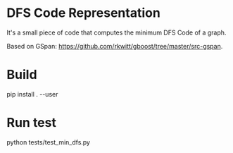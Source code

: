 # DFS Code Representation

It's a small piece of code that computes the minimum DFS Code of a graph.

Based on GSpan: https://github.com/rkwitt/gboost/tree/master/src-gspan.


# Build

pip install . --user

# Run test

python tests/test_min_dfs.py 
